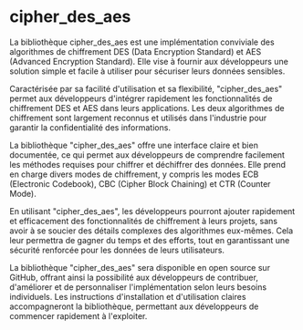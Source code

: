 # cipher_des_aes

La bibliothèque cipher_des_aes est une implémentation conviviale des algorithmes de chiffrement DES (Data Encryption Standard) et AES (Advanced Encryption Standard). Elle vise à fournir aux développeurs une solution simple et facile à utiliser pour sécuriser leurs données sensibles.


Caractérisée par sa facilité d'utilisation et sa flexibilité, "cipher_des_aes" permet aux développeurs d'intégrer rapidement les fonctionnalités de chiffrement DES et AES dans leurs applications. Les deux algorithmes de chiffrement sont largement reconnus et utilisés dans l'industrie pour garantir la confidentialité des informations.


La bibliothèque "cipher_des_aes" offre une interface claire et bien documentée, ce qui permet aux développeurs de comprendre facilement les méthodes requises pour chiffrer et déchiffrer des données. Elle prend en charge divers modes de chiffrement, y compris les modes ECB (Electronic Codebook), CBC (Cipher Block Chaining) et CTR (Counter Mode).


En utilisant "cipher_des_aes", les développeurs pourront ajouter rapidement et efficacement des fonctionnalités de chiffrement à leurs projets, sans avoir à se soucier des détails complexes des algorithmes eux-mêmes. Cela leur permettra de gagner du temps et des efforts, tout en garantissant une sécurité renforcée pour les données de leurs utilisateurs.


La bibliothèque "cipher_des_aes" sera disponible en open source sur GitHub, offrant ainsi la possibilité aux développeurs de contribuer, d'améliorer et de personnaliser l'implémentation selon leurs besoins individuels. Les instructions d'installation et d'utilisation claires accompagneront la bibliothèque, permettant aux développeurs de commencer rapidement à l'exploiter.

